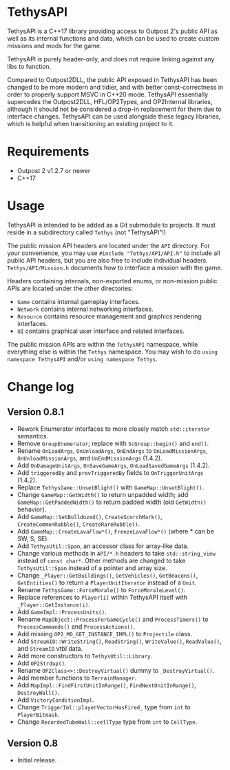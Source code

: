# TethysAPI

TethysAPI is a C++17 library providing access to Outpost 2's public API as well as its internal functions and data, which can be used to create custom missions and mods for the game.

TethysAPI is purely header-only, and does not require linking against any libs to function.

Compared to Outpost2DLL, the public API exposed in TethysAPI has been changed to be more modern and tidier, and with better const-correctness in order to properly support MSVC in C++20 mode. TethysAPI essentially supercedes the Outpost2DLL, HFL/OP2Types, and OP2Internal libraries, although it should not be considered a drop-in replacement for them due to interface changes. TethysAPI can be used alongside these legacy libraries, which is helpful when transitioning an existing project to it.

# Requirements

* Outpost 2 v1.2.7 or newer
* C++17

# Usage

TethysAPI is intended to be added as a Git submodule to projects. It must reside in a subdirectory called `Tethys` (not "TethysAPI"!)

The public mission API headers are located under the `API` directory. For your convenience, you may use `#include "Tethys/API/API.h"` to include all public API headers, but you are also free to include individual headers. `Tethys/API/Mission.h` documents how to interface a mission with the game.

Headers containing internals, non-exported enums, or non-mission public APIs are located under the other directories:
* `Game` contains internal gameplay interfaces.
* `Network` contains internal networking interfaces.
* `Resource` contains resource management and graphics rendering interfaces.
* `UI` contains graphical user interface and related interfaces.

The public mission APIs are within the `TethysAPI` namespace, while everything else is within the `Tethys` namespace. You may wish to do `using namespace TethysAPI` and/or `using namespace Tethys`.

# Change log

## Version 0.8.1
* Rework Enumerator interfaces to more closely match `std::iterator` semantics.
* Remove `GroupEnumerator`; replace with `ScGroup::begin()` and `end()`.
* Rename `OnLoadArgs`, `OnUnloadArgs`, `OnEndArgs` to `OnLoadMissionArgs`, `OnUnloadMissionArgs`, and `UnEndMissionArgs` (1.4.2).
* Add `OnDamageUnitArgs`, `OnSaveGameArgs`, `OnLoadSavedGameArgs` (1.4.2).
* Add `triggeredBy` and `prevTriggeredBy` fields to `OnTriggerUnitArgs` (1.4.2).
* Replace `TethysGame::UnsetBlight()` with `GameMap::UnsetBlight()`.
* Change `GameMap::GetWidth()` to return unpadded width; add `GameMap::GetPaddedWidth()` to return padded width (old `GetWidth()` behavior).
* Add `GameMap::SetBulldozed()`, `CreateScorchMark()`, `CreateCommonRubble()`, `CreateRareRubble()`.
* Add `GameMap::CreateLavaFlow*()`, `FreezeLavaFlow*()` (where * can be SW, S, SE).
* Add `TethysUtil::Span`, an accessor class for array-like data.
* Change various methods in `API/*.h` headers to take `std::string_view` instead of `const char*`.  Other methods are changed to take `TethysUtil::Span` instead of a pointer and array size.
* Change `_Player::GetBuildings()`, `GetVehicles()`, `GetBeacons()`, `GetEntities()` to return a `PlayerUnitIterator` instead of a `Unit`.
* Rename `TethysGame::ForceMorale()` to `ForceMoraleLevel()`.
* Replace references to `Player[i]` within TethysAPI itself with `_Player::GetInstance(i)`.
* Add `GameImpl::ProcessUnits()`.
* Rename `MapObject::ProcessForGameCycle()` and `ProcessTimers()` to `ProcessCommands()` and `ProcessActions()`.
* Add missing `OP2_MO_GET_INSTANCE_IMPL()` to `Projectile` class.
* Add `StreamIO::WriteString()`, `ReadString()`, `WriteValue()`, `ReadValue()`, and `StreamIO` vtbl data.
* Add more constructors to `TethysUtil::Library`.
* Add `OP2Strdup()`.
* Rename `OP2Class<>::DestroyVirtual()` dummy to `_DestroyVirtual()`.
* Add member functions to `TerrainManager`.
* Add `MapImpl::FindFirstUnitInRange()`, `FindNextUnitInRange()`, `DestroyWall()`.
* Add `VictoryConditionImpl`.
* Change `TriggerIml::playerVectorHasFired_` type from `int` to `PlayerBitmask`.
* Change `RecordedTubeWall::cellType` type from `int` to `CellType`.

## Version 0.8
* Initial release.
